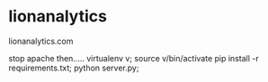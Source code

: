 # lionanalytics
lionanalytics.com

stop apache then.....
virtualenv v; source v/bin/activate
pip install -r requirements.txt;
python server.py;
